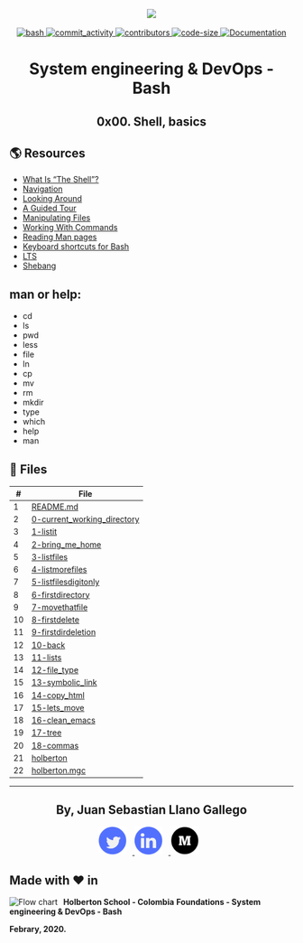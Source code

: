 <p align="center">
     <p align="center">
          <img src="https://www.holbertonschool.com/holberton-logo.png" width="360"/>
     </p>
     <p align="center">
          <a href="https://github.com/ellerbrock/open-source-badges/">
               <img alt="bash" src="https://badges.frapsoft.com/bash/v1/bash.png?v=103" target="_blank" />
          </a>
          <a href="https://github.com/llanojs/holberton-system_engineering-devops/commits/master">
               <img alt="commit_activity" src="https://img.shields.io/github/commit-activity/y/llanojs/holberton-system_engineering-devops" target="_blank" />
          </a>
          <a href="https://github.com/llanojs/holberton-system_engineering-devops/graphs/contributors">
               <img alt="contributors" src="https://img.shields.io/github/contributors/llanojs/holberton-system_engineering-devops" target="_blank" />
          </a>
          <a href="https://github.com/llanojs/holberton-system_engineering-devops" target="_blank">
               <img alt="code-size" src="https://img.shields.io/github/languages/code-size/llanojs/holberton-system_engineering-devops" />
          </a>
          <a href="https://github.com/llanojs/holberton-system_engineering-devops" target="_blank">
               <img alt="Documentation" src="https://img.shields.io/badge/documentation-yes-brightgreen.svg" />
          </a>
     </p>
</p>

<h1 align="center">System engineering & DevOps - Bash </h1>
<h2 align="center">0x00. Shell, basics </h2>

## :earth_americas: Resources  

* [What Is “The Shell”?](http://linuxcommand.org/lc3_lts0010.php)
* [Navigation](http://linuxcommand.org/lc3_lts0020.php)
* [Looking Around](http://linuxcommand.org/lc3_lts0030.php)
* [A Guided Tour](http://linuxcommand.org/lc3_lts0040.php)
* [Manipulating Files](http://linuxcommand.org/lc3_lts0050.php)
* [Working With Commands](http://linuxcommand.org/lc3_lts0060.php)
* [Reading Man pages](http://linuxcommand.org/lc3_man_pages/man1.html)
* [Keyboard shortcuts for Bash](https://www.howtogeek.com/howto/ubuntu/keyboard-shortcuts-for-bash-command-shell-for-ubuntu-debian-suse-redhat-linux-etc/)
* [LTS](https://wiki.ubuntu.com/LTS)
* [Shebang](https://en.wikipedia.org/wiki/Shebang_%28Unix%29)

## man or help:

*   cd
*   ls
*   pwd
*   less
*   file
*   ln
*   cp
*   mv
*   rm
*   mkdir
*   type
*   which
*   help
*   man


## :memo: Files 
#|File
---|---
1|[README.md](./README.md) 
2|[0-current_working_directory](./0-current_working_directory)
3|[1-listit](./1-listit)
4|[2-bring_me_home](./2-bring_me_home)
5|[3-listfiles](./3-listfiles)
6|[4-listmorefiles](./4-listmorefiles)
7|[5-listfilesdigitonly](./5-listfilesdigitonly)
8|[6-firstdirectory](./6-firstdirectory)
9|[7-movethatfile](./7-movethatfile)
10|[8-firstdelete](./8-firstdelete)
11|[9-firstdirdeletion](./9-firstdirdeletion)
12|[10-back](./10-back)
13|[11-lists](./11-lists)
14|[12-file_type](./12-file_type)
15|[13-symbolic_link](./13-symbolic_link)
16|[14-copy_html](./14-copy_html)
17|[15-lets_move](./15-lets_move)
18|[16-clean_emacs](./16-clean_emacs)
19|[17-tree](./17-tree)
20|[18-commas](./18-commas)
21|[holberton](./holberton)
22|[holberton.mgc](./holberton.mgc)

---

<p align="center">
    <h2 align="center">By, Juan Sebastian Llano Gallego</h2>
      <p align="center">
        <a href="https://twitter.com/llanoJS" target="_blank">
            <img alt="twitter_page" src="https://raw.githubusercontent.com/EckoJuan/Readme_template/master/images/twitter.png" style="float: center; margin-right: 10px" height="50" width="50">
        </a>
        <a href="https://www.linkedin.com/in/juansllano/" target="_blank">
            <img alt="linkedin_page" src="https://raw.githubusercontent.com/EckoJuan/Readme_template/master/images/linkedin.png" style="float: center; margin-right: 10px" height="50"  width="50">
        </a>
        <a href="https://medium.com/@juanllano93" target="_blank">
            <img alt="medium_page" src="https://raw.githubusercontent.com/EckoJuan/Readme_template/master/images/medium.png" style="float: center; margin-right: 10px" height="50" width="50">
        </a>
      </p>
</p>

## Made with :heart: in
<img src="https://www.holbertonschool.com/holberton-logo.png"
     alt="Flow chart"
     style="float: left; margin-right: 10px;">

**Holberton School - Colombia**
**Foundations - System engineering & DevOps - Bash**

**Febrary, 2020.**